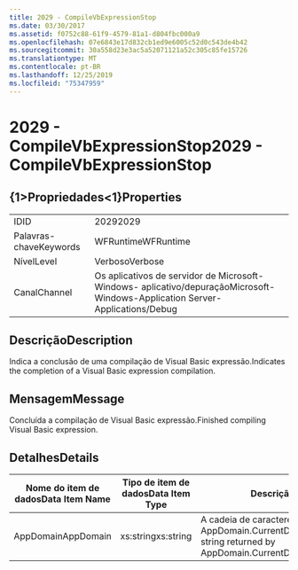 ```yaml
---
title: 2029 - CompileVbExpressionStop
ms.date: 03/30/2017
ms.assetid: f0752c88-61f9-4579-81a1-d804fbc000a9
ms.openlocfilehash: 07e6843e17d832cb1ed9e6005c52d0c543de4b42
ms.sourcegitcommit: 30a558d23e3ac5a52071121a52c305c85fe15726
ms.translationtype: MT
ms.contentlocale: pt-BR
ms.lasthandoff: 12/25/2019
ms.locfileid: "75347959"
---
```

# <a name="2029---compilevbexpressionstop"></a><span data-ttu-id="53abb-102">2029 - CompileVbExpressionStop</span><span class="sxs-lookup"><span data-stu-id="53abb-102">2029 - CompileVbExpressionStop</span></span>
## <a name="properties"></a><span data-ttu-id="53abb-103">{1&gt;Propriedades&lt;1}</span><span class="sxs-lookup"><span data-stu-id="53abb-103">Properties</span></span>  
  
|||  
|-|-|  
|<span data-ttu-id="53abb-104">ID</span><span class="sxs-lookup"><span data-stu-id="53abb-104">ID</span></span>|<span data-ttu-id="53abb-105">2029</span><span class="sxs-lookup"><span data-stu-id="53abb-105">2029</span></span>|  
|<span data-ttu-id="53abb-106">Palavras-chave</span><span class="sxs-lookup"><span data-stu-id="53abb-106">Keywords</span></span>|<span data-ttu-id="53abb-107">WFRuntime</span><span class="sxs-lookup"><span data-stu-id="53abb-107">WFRuntime</span></span>|  
|<span data-ttu-id="53abb-108">Nível</span><span class="sxs-lookup"><span data-stu-id="53abb-108">Level</span></span>|<span data-ttu-id="53abb-109">Verboso</span><span class="sxs-lookup"><span data-stu-id="53abb-109">Verbose</span></span>|  
|<span data-ttu-id="53abb-110">Canal</span><span class="sxs-lookup"><span data-stu-id="53abb-110">Channel</span></span>|<span data-ttu-id="53abb-111">Os aplicativos de servidor de Microsoft-Windows- aplicativo/depuração</span><span class="sxs-lookup"><span data-stu-id="53abb-111">Microsoft-Windows-Application Server-Applications/Debug</span></span>|  
  
## <a name="description"></a><span data-ttu-id="53abb-112">Descrição</span><span class="sxs-lookup"><span data-stu-id="53abb-112">Description</span></span>  
 <span data-ttu-id="53abb-113">Indica a conclusão de uma compilação de Visual Basic expressão.</span><span class="sxs-lookup"><span data-stu-id="53abb-113">Indicates the completion of a Visual Basic expression compilation.</span></span>  
  
## <a name="message"></a><span data-ttu-id="53abb-114">Mensagem</span><span class="sxs-lookup"><span data-stu-id="53abb-114">Message</span></span>  
 <span data-ttu-id="53abb-115">Concluída a compilação de Visual Basic expressão.</span><span class="sxs-lookup"><span data-stu-id="53abb-115">Finished compiling Visual Basic expression.</span></span>  
  
## <a name="details"></a><span data-ttu-id="53abb-116">Detalhes</span><span class="sxs-lookup"><span data-stu-id="53abb-116">Details</span></span>  
  
|<span data-ttu-id="53abb-117">Nome do item de dados</span><span class="sxs-lookup"><span data-stu-id="53abb-117">Data Item Name</span></span>|<span data-ttu-id="53abb-118">Tipo de item de dados</span><span class="sxs-lookup"><span data-stu-id="53abb-118">Data Item Type</span></span>|<span data-ttu-id="53abb-119">Descrição</span><span class="sxs-lookup"><span data-stu-id="53abb-119">Description</span></span>|  
|--------------------|--------------------|-----------------|  
|<span data-ttu-id="53abb-120">AppDomain</span><span class="sxs-lookup"><span data-stu-id="53abb-120">AppDomain</span></span>|<span data-ttu-id="53abb-121">xs:string</span><span class="sxs-lookup"><span data-stu-id="53abb-121">xs:string</span></span>|<span data-ttu-id="53abb-122">A cadeia de caracteres retornada por AppDomain.CurrentDomain.FriendlyName.</span><span class="sxs-lookup"><span data-stu-id="53abb-122">The string returned by AppDomain.CurrentDomain.FriendlyName.</span></span>|
